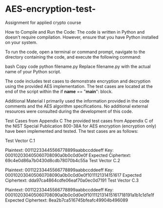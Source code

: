 # AES-encryption-test-
Assignment for applied crypto course



How to Compile and Run the Code:
The code is written in Python and doesn't require compilation. However, ensure that you have Python installed on your system.

To run the code, open a terminal or command prompt, navigate to the directory containing the code, and execute the following command:

bash
Copy code
python filename.py
Replace filename.py with the actual name of your Python script.

The code includes test cases to demonstrate encryption and decryption using the provided AES implementation. The test cases are located at the end of the script within the if __name__ == "__main__": block.

Additional Material
I primarily used the information provided in the code comments and the AES algorithm specifications. No additional external resources were consulted during the development of this code.

Test Cases from Appendix C
The provided test cases from Appendix C of the NIST Special Publication 800-38A for AES encryption (encryption only) have been implemented and tested. The test cases are as follows:

Test Vector C.1

Plaintext: 00112233445566778899aabbccddeeff
Key: 000102030405060708090a0b0c0d0e0f
Expected Ciphertext: 69c4e0d86a7b0430d8cdb78070b4c55a
Test Vector C.2

Plaintext: 00112233445566778899aabbccddeeff
Key: 000102030405060708090a0b0c0d0e0f1011121314151617
Expected Ciphertext: dda97ca4864cdfe06eaf70a0ec0d7191
Test Vector C.3

Plaintext: 00112233445566778899aabbccddeeff
Key: 000102030405060708090a0b0c0d0e0f101112131415161718191a1b1c1d1e1f
Expected Ciphertext: 8ea2b7ca516745bfeafc49904b496089
